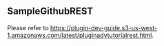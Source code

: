 ## SampleGithubREST

Please refer to https://plugin-dev-guide.s3-us-west-1.amazonaws.com/latest/pluginadvtutorialrest.html.
